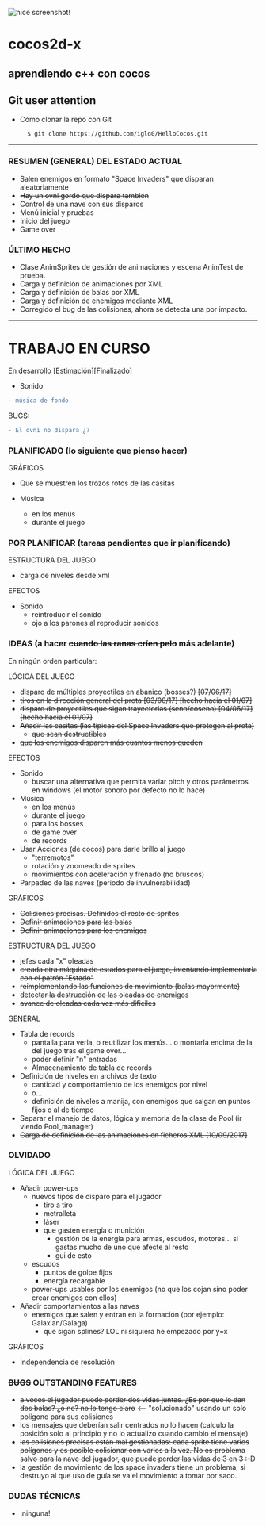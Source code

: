 ![nice screenshot!](/Resources/HelloCocos.gif)
<!--[nice screenshot!](/Resources/HelloCocos.jpg)-->
<!--![status](https://dl2.pushbulletusercontent.com/JXwF9psx3Dcsh9vST2ElAgx3TNk398EX/IMG_1969.PNG)-->
<!--img src="http://www.cocos2d-x.org/attachments/801/cocos2dx_portrait.png" width=100-->

<!-- colores
```diff
+ esto sale en verde
-  y esto en rojo
```

tabla col | col
-- | --
fila | fila
-->

# cocos2d-x
## aprendiendo c++ con cocos

Git user attention
-------------------

* Cómo clonar la repo con Git

        $ git clone https://github.com/iglo0/HelloCocos.git

---

### RESUMEN (GENERAL) DEL ESTADO ACTUAL

- Salen enemigos en formato "Space Invaders" que disparan aleatoriamente
- ~~Hay un ovni gordo que dispara también~~
- Control de una nave con sus disparos
- Menú inicial y pruebas
- Inicio del juego
- Game over

### ÚLTIMO HECHO

- Clase AnimSprites de gestión de animaciones y escena AnimTest de prueba.
- Carga y definición de animaciones por XML
- Carga y definición de balas por XML
- Carga y definición de enemigos mediante XML
- Corregido el bug de las colisiones, ahora se detecta una por impacto.

----
# TRABAJO EN CURSO
En desarrollo [Estimación][Finalizado]

* Sonido
```diff
- música de fondo
```

BUGS:
```diff
- El ovni no dispara ¿?
```

### PLANIFICADO (lo siguiente que pienso hacer)

GRÁFICOS
- Que se muestren los trozos rotos de las casitas

- Música
	- en los menús
	- durante el juego


### POR PLANIFICAR (tareas pendientes que ir planificando)

ESTRUCTURA DEL JUEGO
- carga de niveles desde xml

EFECTOS
- Sonido
	- reintroducir el sonido
	- ojo a los parones al reproducir sonidos

### IDEAS (a hacer ~~cuando las ranas críen pelo~~ más adelante)

En ningún orden particular:

LÓGICA DEL JUEGO
- disparo de múltiples proyectiles en abanico (bosses?) ~~[07/06/17]~~
- ~~tiros en la dirección general del prota [03/06/17] [hecho hacia el 01/07]~~
- ~~disparo de proyectiles que sigan trayectorias (seno/coseno) [04/06/17] [hecho hacia el 01/07]~~
- ~~Añadir las casitas (las típicas del Space Invaders que protegen al prota)~~
	- ~~que sean destructibles~~
- ~~que los enemigos disparen más cuantos menos queden~~

EFECTOS
- Sonido
	- buscar una alternativa que permita variar pitch y otros parámetros en windows (el motor sonoro por defecto no lo hace)
- Música
	- en los menús
	- durante el juego
	- para los bosses
	- de game over
	- de records
- Usar Acciones (de cocos) para darle brillo al juego
	- "terremotos"
	- rotación y zoomeado de sprites
	- movimientos con aceleración y frenado (no bruscos)
- Parpadeo de las naves (periodo de invulnerabilidad)

GRÁFICOS
- ~~Colisiones precisas. Definidos el resto de sprites~~
- ~~Definir animaciones para las balas~~
- ~~Definir animaciones para los enemigos~~

ESTRUCTURA DEL JUEGO
- jefes cada "x" oleadas
- ~~creada otra máquina de estados para el juego, intentando implementarla con el patrón "Estado"~~
- ~~reimplementando las funciones de movimiento (balas mayormente)~~
- ~~detectar la destrucción de las oleadas de enemigos~~
- ~~avance de oleadas cada vez más dificiles~~

GENERAL
- Tabla de records
	- pantalla para verla, o reutilizar los menús... o montarla encima de la del juego tras el game over...
	- poder definir "n" entradas
	- Almacenamiento de tabla de records
- Definición de niveles en archivos de texto
	- cantidad y comportamiento de los enemigos por nivel
	- o...
	- definición de niveles a manija, con enemigos que salgan en puntos fijos o al de tiempo
- Separar el manejo de datos, lógica y memoria de la clase de Pool (ir viendo Pool_manager)	
- ~~Carga de definición de las animaciones en ficheros XML [10/09/2017]~~

### OLVIDADO

LÓGICA DEL JUEGO
- Añadir power-ups
	- nuevos tipos de disparo para el jugador
		- tiro a tiro
		- metralleta
		- láser
		- que gasten energía o munición
			- gestión de la energía para armas, escudos, motores... si gastas mucho de uno que afecte al resto
			- gui de esto
	- escudos
		- puntos de golpe fijos
		- energía recargable
	- power-ups usables por los enemigos (no que los cojan sino poder crear enemigos con ellos)
- Añadir comportamientos a las naves
	- enemigos que salen y entran en la formación (por ejemplo: Galaxian/Galaga)
		- que sigan splines? LOL ni siquiera he empezado por y=x

GRÁFICOS
- Independencia de resolución


### ~~BUGS~~ OUTSTANDING FEATURES
- ~~a veces el jugador puede perder dos vidas juntas. ¿Es por que le dan dos balas? ¿o no? no lo tengo claro~~ <-- "solucionado" usando un solo polígono para sus colisiones
- los mensajes que deberían salir centrados no lo hacen (calculo la posición solo al principio y no lo actualizo cuando cambio el mensaje)
- ~~las colisiones precisas están mal gestionadas: cada sprite tiene varios polígonos y es posible colisionar con varios a la vez. No es problema salvo para la nave del jugador, que puede perder las vidas de 3 en 3 :-D~~
- la gestión de movimiento de los space invaders tiene un problema, si destruyo al que uso de guía se va el movimiento a tomar por saco.

### DUDAS TÉCNICAS

- ¡ninguna!
